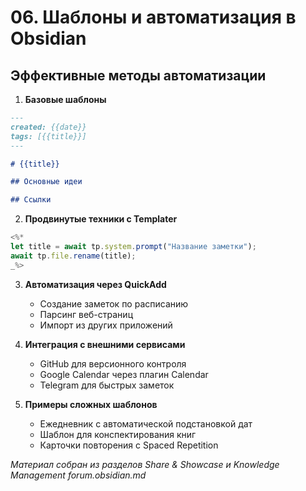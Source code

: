 # 06. Шаблоны и автоматизация в Obsidian

## Эффективные методы автоматизации

1. **Базовые шаблоны**
```markdown
---
created: {{date}}
tags: [{{title}}]
---

# {{title}}

## Основные идеи

## Ссылки
```

2. **Продвинутые техники с Templater**
```javascript
<%* 
let title = await tp.system.prompt("Название заметки");
await tp.file.rename(title);
_%>
```

3. **Автоматизация через QuickAdd**
   - Создание заметок по расписанию
   - Парсинг веб-страниц
   - Импорт из других приложений

4. **Интеграция с внешними сервисами**
   - GitHub для версионного контроля
   - Google Calendar через плагин Calendar
   - Telegram для быстрых заметок

5. **Примеры сложных шаблонов**
   - Ежедневник с автоматической подстановкой дат
   - Шаблон для конспектирования книг
   - Карточки повторения с Spaced Repetition

*Материал собран из разделов Share & Showcase и Knowledge Management forum.obsidian.md*